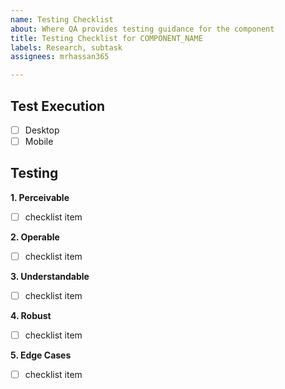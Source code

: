 ```yaml
---
name: Testing Checklist
about: Where QA provides testing guidance for the component
title: Testing Checklist for COMPONENT_NAME
labels: Research, subtask
assignees: mrhassan365

---
```


## Test Execution
- [ ] Desktop
- [ ] Mobile

## Testing 
**1. Perceivable**
- [ ] checklist item
 
**2. Operable**
- [ ] checklist item
 
**3. Understandable**
- [ ] checklist item
 
**4. Robust**
- [ ] checklist item
 
**5. Edge Cases**
- [ ] checklist item
